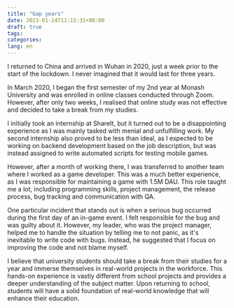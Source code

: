 ```yaml
---
title: "Gap years"
date: 2023-01-24T11:15:31+08:00
draft: true
tags:
categories:
lang: en
---
```


I returned to China and arrived in Wuhan in 2020, just a week prior to the start of the lockdown. I never imagined that it would last for three years.

In March 2020, I began the first semester of my 2nd year at Monash University and was enrolled in online classes conducted through Zoom. However, after only two weeks, I realised that online study was not effective and decided to take a break from my studies.

I initially took an internship at ShareIt, but it turned out to be a disappointing experience as I was mainly tasked with menial and unfulfilling work. My second internship also proved to be less than ideal, as I expected to be working on backend development based on the job description, but was instead assigned to write automated scripts for testing mobile games.

However, after a month of working there, I was transferred to another team where I worked as a game developer. This was a much better experience, as I was responsible for maintaining a game with 1.5M DAU. This role taught me a lot, including programming skills, project management, the release process, bug tracking and communication with QA.

One particular incident that stands out is when a serious bug occurred during the first day of an in-game event. I felt responsible for the bug and was guilty about it. However, my leader, who was the project manager, helped me to handle the situation by telling me to not panic, as it's inevitable to write code with bugs. Instead, he suggested that I focus on improving the code and not blame myself.

I believe that university students should take a break from their studies for a year and immerse themselves in real-world projects in the workforce. This hands-on experience is vastly different from school projects and provides a deeper understanding of the subject matter. Upon returning to school, students will have a solid foundation of real-world knowledge that will enhance their education.
